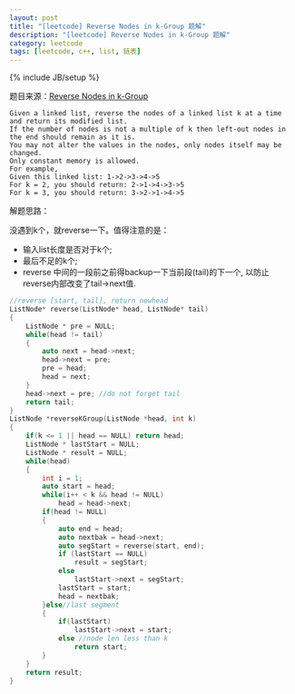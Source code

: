 ```yaml
---
layout: post
title: "[leetcode] Reverse Nodes in k-Group 题解"
description: "[leetcode] Reverse Nodes in k-Group 题解"
category: leetcode 
tags: [leetcode, c++, list, 链表]
---
```

{% include JB/setup %}


题目来源：[Reverse Nodes in k-Group](https://oj.leetcode.com/problems/reverse-nodes-in-k-group/)

>
	Given a linked list, reverse the nodes of a linked list k at a time and return its modified list.
	If the number of nodes is not a multiple of k then left-out nodes in the end should remain as it is.
	You may not alter the values in the nodes, only nodes itself may be changed.
	Only constant memory is allowed.
	For example,
	Given this linked list: 1->2->3->4->5
	For k = 2, you should return: 2->1->4->3->5
	For k = 3, you should return: 3->2->1->4->5

解题思路：

没遇到k个，就reverse一下。值得注意的是：
- 输入list长度是否对于k个;
- 最后不足的k个;
- reverse 中间的一段前之前得backup一下当前段(tail)的下一个, 以防止reverse内部改变了tail->next值.

```cpp
//reverse [start, tail], return newhead
ListNode* reverse(ListNode* head, ListNode* tail)
{
    ListNode * pre = NULL;
    while(head != tail)
    {
        auto next = head->next;
        head->next = pre;
        pre = head;
        head = next;
    }
    head->next = pre; //do not forget tail
    return tail;
}
ListNode *reverseKGroup(ListNode *head, int k) 
{
    if(k <= 1 || head == NULL) return head;    
    ListNode * lastStart = NULL;
    ListNode * result = NULL;
    while(head)
    {
        int i = 1; 
        auto start = head;
        while(i++ < k && head != NULL)
            head = head->next;
        if(head != NULL)
        {
            auto end = head;
            auto nextbak = head->next;
            auto segStart = reverse(start, end);
            if (lastStart == NULL)  
                result = segStart;
            else 
                lastStart->next = segStart;
            lastStart = start;
            head = nextbak;
        }else//last segment
        {
            if(lastStart)
                lastStart->next = start;
            else //node len less than k
                return start;
        }
    }
    return result;
}
```